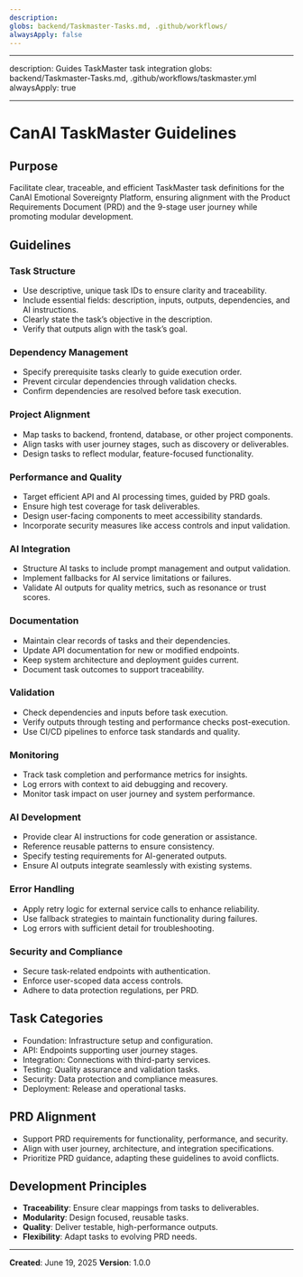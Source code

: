 ```yaml
---
description:
globs: backend/Taskmaster-Tasks.md, .github/workflows/
alwaysApply: false
---
```


---

description: Guides TaskMaster task integration globs: backend/Taskmaster-Tasks.md,
.github/workflows/taskmaster.yml alwaysApply: true

---

# CanAI TaskMaster Guidelines

## Purpose

Facilitate clear, traceable, and efficient TaskMaster task definitions for the CanAI Emotional
Sovereignty Platform, ensuring alignment with the Product Requirements Document (PRD) and the
9-stage user journey while promoting modular development.

## Guidelines

### Task Structure

- Use descriptive, unique task IDs to ensure clarity and traceability.
- Include essential fields: description, inputs, outputs, dependencies, and AI instructions.
- Clearly state the task’s objective in the description.
- Verify that outputs align with the task’s goal.

### Dependency Management

- Specify prerequisite tasks clearly to guide execution order.
- Prevent circular dependencies through validation checks.
- Confirm dependencies are resolved before task execution.

### Project Alignment

- Map tasks to backend, frontend, database, or other project components.
- Align tasks with user journey stages, such as discovery or deliverables.
- Design tasks to reflect modular, feature-focused functionality.

### Performance and Quality

- Target efficient API and AI processing times, guided by PRD goals.
- Ensure high test coverage for task deliverables.
- Design user-facing components to meet accessibility standards.
- Incorporate security measures like access controls and input validation.

### AI Integration

- Structure AI tasks to include prompt management and output validation.
- Implement fallbacks for AI service limitations or failures.
- Validate AI outputs for quality metrics, such as resonance or trust scores.

### Documentation

- Maintain clear records of tasks and their dependencies.
- Update API documentation for new or modified endpoints.
- Keep system architecture and deployment guides current.
- Document task outcomes to support traceability.

### Validation

- Check dependencies and inputs before task execution.
- Verify outputs through testing and performance checks post-execution.
- Use CI/CD pipelines to enforce task standards and quality.

### Monitoring

- Track task completion and performance metrics for insights.
- Log errors with context to aid debugging and recovery.
- Monitor task impact on user journey and system performance.

### AI Development

- Provide clear AI instructions for code generation or assistance.
- Reference reusable patterns to ensure consistency.
- Specify testing requirements for AI-generated outputs.
- Ensure AI outputs integrate seamlessly with existing systems.

### Error Handling

- Apply retry logic for external service calls to enhance reliability.
- Use fallback strategies to maintain functionality during failures.
- Log errors with sufficient detail for troubleshooting.

### Security and Compliance

- Secure task-related endpoints with authentication.
- Enforce user-scoped data access controls.
- Adhere to data protection regulations, per PRD.

## Task Categories

- Foundation: Infrastructure setup and configuration.
- API: Endpoints supporting user journey stages.
- Integration: Connections with third-party services.
- Testing: Quality assurance and validation tasks.
- Security: Data protection and compliance measures.
- Deployment: Release and operational tasks.

## PRD Alignment

- Support PRD requirements for functionality, performance, and security.
- Align with user journey, architecture, and integration specifications.
- Prioritize PRD guidance, adapting these guidelines to avoid conflicts.

## Development Principles

- **Traceability**: Ensure clear mappings from tasks to deliverables.
- **Modularity**: Design focused, reusable tasks.
- **Quality**: Deliver testable, high-performance outputs.
- **Flexibility**: Adapt tasks to evolving PRD needs.

---

**Created**: June 19, 2025 **Version**: 1.0.0
